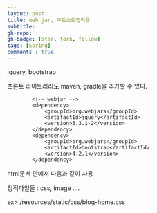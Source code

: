```yaml
---
layout: post
title: web jar, 부트스트랩적용
subtitle: 
gh-repo: 
gh-badge: [star, fork, follow]
tags: [Spring]
comments : true
---
```


jquery, bootstrap  

프론트 라이브러리도 maven, gradle을 추가할 수 있다.  

~~~
		<!-- webjar -->
		<dependency>
			<groupId>org.webjars</groupId>
			<artifactId>jquery</artifactId>
			<version>3.3.1-2</version>
		</dependency>
		<dependency>
			<groupId>org.webjars</groupId>
			<artifactId>bootstrap</artifactId>
			<version>4.2.1</version>
		</dependency>
~~~

html문서 안에서 다음과 같이 사용  

정적파일들 : css, image ....  

ex> /resources/static/css/blog-home.css    